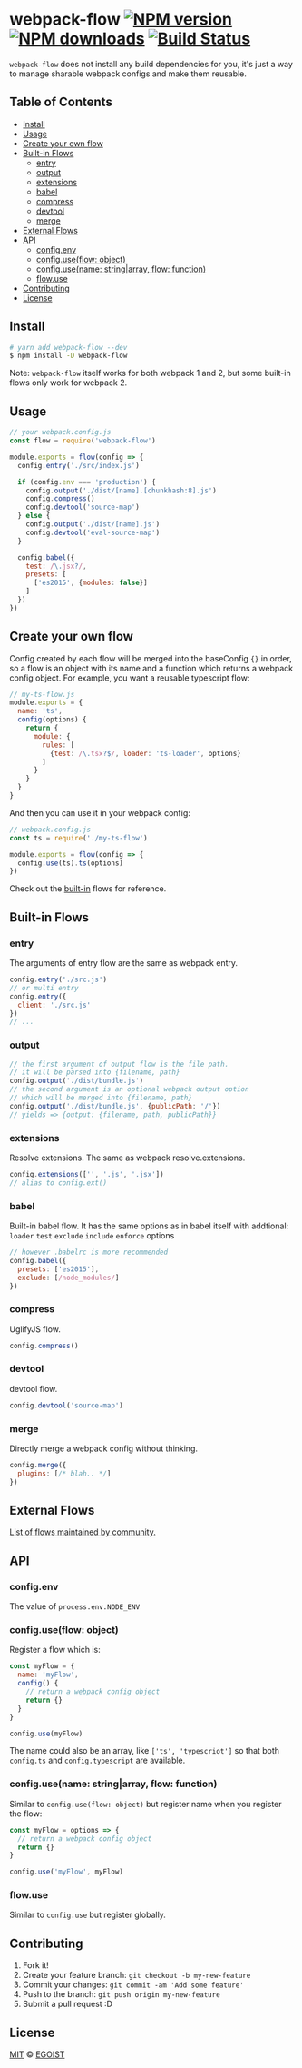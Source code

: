 # webpack-flow [![NPM version](https://img.shields.io/npm/v/webpack-flow.svg?style=flat-square)](https://npmjs.com/package/webpack-flow) [![NPM downloads](https://img.shields.io/npm/dm/webpack-flow.svg?style=flat-square)](https://npmjs.com/package/webpack-flow) [![Build Status](https://img.shields.io/circleci/project/webpack-flow/webpack-flow/master.svg?style=flat-square)](https://circleci.com/gh/webpack-flow/webpack-flow)

`webpack-flow` does not install any build dependencies for you, it's just a way to manage sharable webpack configs and make them reusable.

## Table of Contents

<!-- toc -->

- [Install](#install)
- [Usage](#usage)
- [Create your own flow](#create-your-own-flow)
- [Built-in Flows](#built-in-flows)
  * [entry](#entry)
  * [output](#output)
  * [extensions](#extensions)
  * [babel](#babel)
  * [compress](#compress)
  * [devtool](#devtool)
  * [merge](#merge)
- [External Flows](#external-flows)
- [API](#api)
  * [config.env](#configenv)
  * [config.use(flow: object)](#configuseflow-object)
  * [config.use(name: string|array, flow: function)](#configusename-stringarray-flow-function)
  * [flow.use](#flowuse)
- [Contributing](#contributing)
- [License](#license)

<!-- tocstop -->

## Install

```bash
# yarn add webpack-flow --dev
$ npm install -D webpack-flow
```

Note: `webpack-flow` itself works for both webpack 1 and 2, but some built-in flows only work for webpack 2.

## Usage

```js
// your webpack.config.js
const flow = require('webpack-flow')

module.exports = flow(config => {
  config.entry('./src/index.js')

  if (config.env === 'production') {
    config.output('./dist/[name].[chunkhash:8].js')
    config.compress()
    config.devtool('source-map')
  } else {
    config.output('./dist/[name].js')
    config.devtool('eval-source-map')
  }

  config.babel({
    test: /\.jsx?/,
    presets: [
      ['es2015', {modules: false}]
    ]
  })
})
```

## Create your own flow

Config created by each flow will be merged into the baseConfig `{}` in order, so a flow is an object with its name and a function which returns a webpack config object. For example, you want a reusable typescript flow:

```js
// my-ts-flow.js
module.exports = {
  name: 'ts',
  config(options) {
    return {
      module: {
        rules: [
          {test: /\.tsx?$/, loader: 'ts-loader', options}
        ]
      }
    }
  }
}
```

And then you can use it in your webpack config:

```js
// webpack.config.js
const ts = require('./my-ts-flow')

module.exports = flow(config => {
  config.use(ts).ts(options)
})
```

Check out the [built-in](https://github.com/webpack-flow/webpack-flow/tree/master/src/flows) flows for reference.

## Built-in Flows

### entry

The arguments of entry flow are the same as webpack entry.

```js
config.entry('./src.js')
// or multi entry
config.entry({
  client: './src.js'
})
// ...
```

### output

```js
// the first argument of output flow is the file path.
// it will be parsed into {filename, path}
config.output('./dist/bundle.js')
// the second argument is an optional webpack output option
// which will be merged into {filename, path}
config.output('./dist/bundle.js', {publicPath: '/'})
// yields => {output: {filename, path, publicPath}}
```

### extensions

Resolve extensions. The same as webpack resolve.extensions.

```js
config.extensions(['', '.js', '.jsx'])
// alias to config.ext()
```

### babel

Built-in babel flow. It has the same options as in babel itself with addtional: `loader` `test` `exclude` `include` `enforce` options

```js
// however .babelrc is more recommended
config.babel({
  presets: ['es2015'],
  exclude: [/node_modules/]
})
```

### compress

UglifyJS flow.

```js
config.compress()
```

### devtool

devtool flow.

```js
config.devtool('source-map')
```

### merge

Directly merge a webpack config without thinking.

```js
config.merge({
  plugins: [/* blah.. */]
})
```

## External Flows

[List of flows maintained by community.](https://github.com/webpack-flow/webpack-flow/wiki/External-Flows)

## API

### config.env

The value of `process.env.NODE_ENV`

### config.use(flow: object)

Register a flow which is:

```js
const myFlow = {
  name: 'myFlow',
  config() {
    // return a webpack config object
    return {}
  }
}

config.use(myFlow)
```

The name could also be an array, like `['ts', 'typescriot']` so that both `config.ts` and `config.typescript` are available.

### config.use(name: string|array, flow: function)

Similar to `config.use(flow: object)` but register name when you register the flow:

```js
const myFlow = options => {
  // return a webpack config object
  return {}
}

config.use('myFlow', myFlow)
```

### flow.use

Similar to `config.use` but register globally.

## Contributing

1. Fork it!
2. Create your feature branch: `git checkout -b my-new-feature`
3. Commit your changes: `git commit -am 'Add some feature'`
4. Push to the branch: `git push origin my-new-feature`
5. Submit a pull request :D

## License

[MIT](https://egoist.mit-license.org/) © [EGOIST](https://github.com/egoist)
